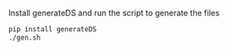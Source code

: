 Install generateDS and run the script to generate the files

```bash
pip install generateDS
./gen.sh
```